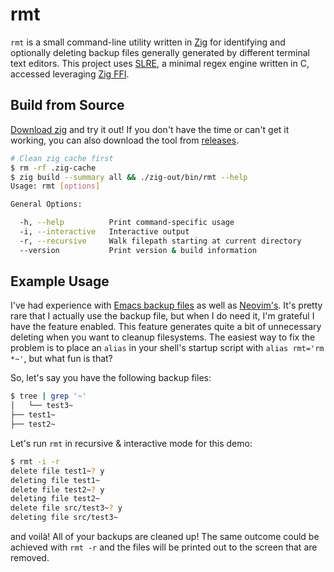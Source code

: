 # rmt

`rmt` is a small command-line utility written in [Zig][] for identifying and
optionally deleting backup files generally generated by different terminal text
editors. This project uses [SLRE][], a minimal regex engine written in C,
accessed leveraging [Zig FFI][].

## Build from Source

[Download zig][] and try it out! If you don't have the time or can't get it working, you can also download the tool from [releases][].

```bash
# Clean zig cache first
$ rm -rf .zig-cache
$ zig build --summary all && ./zig-out/bin/rmt --help
Usage: rmt [options]

General Options:

  -h, --help          Print command-specific usage
  -i, --interactive   Interactive output
  -r, --recursive     Walk filepath starting at current directory
  --version           Print version & build information
```

## Example Usage

I've had experience with [Emacs backup files][] as well as [Neovim's][]. It's
pretty rare that I actually use the backup file, but when I do need it, I'm
grateful I have the feature enabled. This feature generates quite a bit of
unnecessary deleting when you want to cleanup filesystems. The easiest way to
fix the problem is to place an `alias` in your shell's startup script with
`alias rmt='rm *~'`, but what fun is that?

So, let's say you have the following backup files:

```bash
$ tree | grep '~'
│   └── test3~
├── test1~
├── test2~
```

Let's run `rmt` in recursive & interactive mode for this demo:

```bash
$ rmt -i -r
delete file test1~? y
deleting file test1~
delete file test2~? y
deleting file test2~
delete file src/test3~? y
deleting file src/test3~
```

and voilà! All of your backups are cleaned up! The same outcome could be
achieved with `rmt -r` and the files will be printed out to the screen that are
removed.

[Download zig]: https://ziglang.org/download/
[Emacs backup files]: https://emacsdocs.org/docs/emacs/Backup
[Neovim's]: https://the-pi-guy.com/blog/neovims_backup_and_recovery_features/
[releases]: https://github.com/louislef299/rmt/releases
[SLRE]: https://github.com/cesanta/slre
[Zig]: https://ziglang.org/
[Zig FFI]: https://zig.guide/working-with-c/abi
